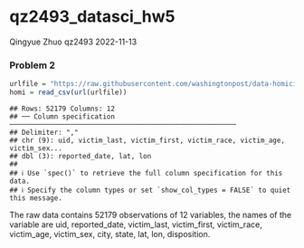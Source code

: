 qz2493_datasci_hw5
================
Qingyue Zhuo qz2493
2022-11-13

### Problem 2

``` r
urlfile = "https://raw.githubusercontent.com/washingtonpost/data-homicides/master/homicide-data.csv"
homi = read_csv(url(urlfile))
```

    ## Rows: 52179 Columns: 12
    ## ── Column specification ────────────────────────────────────────────────────────
    ## Delimiter: ","
    ## chr (9): uid, victim_last, victim_first, victim_race, victim_age, victim_sex...
    ## dbl (3): reported_date, lat, lon
    ## 
    ## ℹ Use `spec()` to retrieve the full column specification for this data.
    ## ℹ Specify the column types or set `show_col_types = FALSE` to quiet this message.

The raw data contains 52179 observations of 12 variables, the names of
the variable are uid, reported_date, victim_last, victim_first,
victim_race, victim_age, victim_sex, city, state, lat, lon, disposition.
